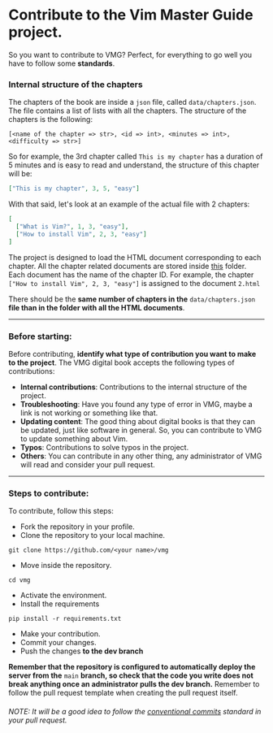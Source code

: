 # Contribute to the Vim Master Guide project.
So you want to contribute to VMG? Perfect, for everything to go well you have to follow some **standards**.

### Internal structure of the chapters
The chapters of the book are inside a `json` file, called `data/chapters.json`. The file contains a list of lists with all the chapters. The structure of the chapters is the following:
```
[<name of the chapter => str>, <id => int>, <minutes => int>, <difficulty => str>] 
```
So for example, the 3rd chapter called `This is my chapter` has a duration of 5 minutes and is easy to read and understand, the structure of this chapter will be:
```json
["This is my chapter", 3, 5, "easy"]
```
With that said, let's look at an example of the actual file with 2 chapters:
```json
[
  ["What is Vim?", 1, 3, "easy"],
  ["How to install Vim", 2, 3, "easy"]
]
```

The project is designed to load the HTML document corresponding to each chapter. All the chapter related documents are stored inside [this](https://github.com/PabloCorbCon/vmg/tree/main/templates/chapters) folder. Each document has the name of the chapter ID.
For example, the chapter `["How to install Vim", 2, 3, "easy"]` is assigned to the document `2.html`

There should be the **same number of chapters in the** `data/chapters.json` **file than in the folder with all the HTML documents**.

---

### Before starting:
Before contributing, **identify what type of contribution you want to make to the project**. The VMG digital book accepts the following types of contributions:
* **Internal contributions**: Contributions to the internal structure of the project.
* **Troubleshooting**: Have you found any type of error in VMG, maybe a link is not working or something like that.
* **Updating content**: The good thing about digital books is that they can be updated, just like software in general. So, you can contribute to VMG to update something about Vim.
* **Typos**: Contributions to solve typos in the project.
* **Others**: You can contribute in any other thing, any administrator of VMG will read and consider your pull request.

---

### Steps to contribute:
To contribute, follow this steps:
* Fork the repository in your profile.
* Clone the repository to your local machine.
```
git clone https://github.com/<your name>/vmg
```
* Move inside the repository.
```shell
cd vmg
```
* Activate the environment.
* Install the requirements
```shell
pip install -r requirements.txt
```
* Make your contribution.
* Commit your changes.
* Push the changes **to the dev branch**

**Remember that the repository is configured to automatically deploy the server from the** `main` **branch, so check that the code you write does not break anything once an administrator pulls the dev branch.**
Remember to follow the pull request template when creating the pull request itself.
###### NOTE: It will be a good idea to follow the [conventional commits](https://conventionalcommits.org) standard in your pull request.

